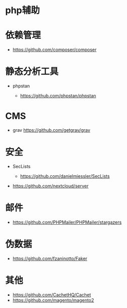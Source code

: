 # php辅助

# 依赖管理

- <https://github.com/composer/composer>

# 静态分析工具

- phpstan

  - <https://github.com/phpstan/phpstan>

# CMS

- grav <https://github.com/getgrav/grav>

# 安全

- SecLists

  - <https://github.com/danielmiessler/SecLists>

- <https://github.com/nextcloud/server>

# 邮件

- <https://github.com/PHPMailer/PHPMailer/stargazers>

# 伪数据

- <https://github.com/fzaninotto/Faker>

# 其他

- <https://github.com/CachetHQ/Cachet>
- <https://github.com/magento/magento2>

